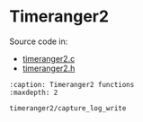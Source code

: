 # Timeranger2

Source code in:

- [timeranger2.c](https://github.com/artgins/yunetas/blob/main/kernel/c/timeranger2/src/timeranger2.c)
- [timeranger2.h](https://github.com/artgins/yunetas/blob/main/kernel/c/timeranger2/src/timeranger2.h)

```{toctree}
:caption: Timeranger2 functions
:maxdepth: 2

timeranger2/capture_log_write


```
